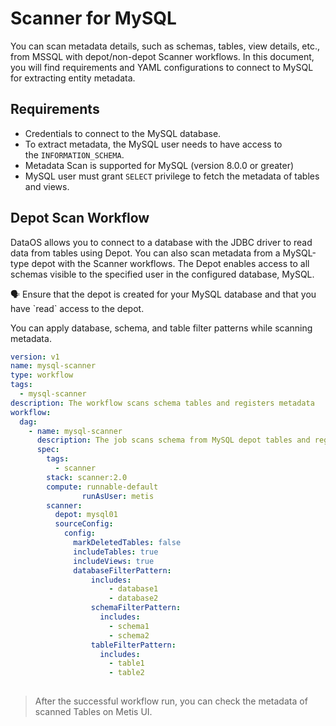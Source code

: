 # Scanner for MySQL
You can scan metadata details, such as schemas, tables, view details, etc., from MSSQL with depot/non-depot Scanner workflows. In this document, you will find requirements and YAML configurations to connect to MySQL for extracting entity metadata. 

## Requirements

- Credentials to connect to the MySQL database.
- To extract metadata, the MySQL user needs to have access to the `INFORMATION_SCHEMA`.
- Metadata Scan is supported for MySQL (version 8.0.0 or greater)
- MySQL user must grant `SELECT` privilege to fetch the metadata of tables and views.

## Depot Scan Workflow

DataOS allows you to connect to a database with the JDBC driver to read data from tables using Depot. You can also scan metadata from a MySQL-type depot with the  Scanner workflows. The Depot enables access to all schemas visible to the specified user in the configured database, MySQL. 

<aside class="callout">
🗣 Ensure that the depot is created for your MySQL database and that you have `read` access to the depot.

</aside>

You can apply database, schema, and table filter patterns while scanning metadata.

```yaml
version: v1
name: mysql-scanner
type: workflow
tags:
  - mysql-scanner
description: The workflow scans schema tables and registers metadata
workflow:
  dag:
    - name: mysql-scanner
      description: The job scans schema from MySQL depot tables and registers metadata to metis2
      spec:
        tags:
          - scanner
        stack: scanner:2.0
        compute: runnable-default
				runAsUser: metis
        scanner:
          depot: mysql01
          sourceConfig:
            config:
              markDeletedTables: false
              includeTables: true
              includeViews: true
              databaseFilterPattern:
	              includes:
	                  - database1
	                  - database2
	              schemaFilterPattern:
	                includes:
	                  - schema1
	                  - schema2
	              tableFilterPattern:
	                includes:
	                  - table1
	                  - table2
	             
```

<!-- ## Non-Depot Scan Workflow

The non-depot Scanner workflow will help you connect with MySQL to extract metadata details. You need to provide source connection details and configuration settings, such as metadata type and filter patterns, to include/exclude assets for metadata scanning. 

### **Scanner Configuration Properties**

- **Type**: This is source to be scanned; `mysql`
- **Source**: Provide source name where the scanned metadata is saved within Metastore. Under the given source name, you can see the information about all the entities scanned for your data source; `MySQLSource`

### **Source Connection Properties**

- **Username**: Specify the User to connect to MySQL. It should have enough privileges to read all the metadata.
- **Password**: Password to connect to MySQL.
- **Host and Port**: Enter the fully qualified hostname and port number for your MySQL deployment in the Host and Port field.
- **databaseName**: Optional name to give to the database in OpenMetadata. If left blank, we will use default as the database name.
- **databaseSchema**: databaseSchema of the data source. This is optional parameter, if you would like to restrict the metadata reading to a single databaseSchema. When left blank, OpenMetadata Ingestion attempts to scan all the databaseSchema.
- **sslCA**: Provide the path to ssl ca file.
- **sslCert**: Provide the path to ssl client certificate file (ssl_cert).
- **sslKey**: Provide the path to ssl client certificate file (ssl_key).
- **Connection Options (Optional)**: Enter the details for any additional connection options that can be sent to Athena during the connection. These details must be added as Key-Value pairs.
- **Connection Arguments (Optional)**: Enter the details for any additional connection arguments such as security or protocol configs that can be sent to Athena during the connection. These details must be added as Key-Value pairs.
    - In case you are using Single-Sign-On (SSO) for authentication, add the `authenticator` details in the Connection Arguments as a Key-Value pair as follows: `"authenticator" : "sso_login_url"`
    - In case you authenticate with SSO using an external browser popup, then add the `authenticator` details in the Connection Arguments as a Key-Value pair as follows: `"authenticator" : "externalbrowser"`

### Non-Depot Scan Workflow YAML

In this example, sample source connections and configuration settings are provided.

```yaml

``` -->

> After the successful workflow run, you can check the metadata of scanned Tables on Metis UI.
> 

